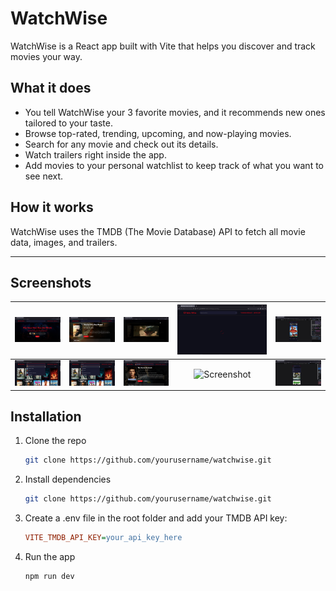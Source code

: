 # WatchWise

WatchWise is a React app built with Vite that helps you discover and track movies your way.

## What it does

- You tell WatchWise your 3 favorite movies, and it recommends new ones tailored to your taste.
- Browse top-rated, trending, upcoming, and now-playing movies.
- Search for any movie and check out its details.
- Watch trailers right inside the app.
- Add movies to your personal watchlist to keep track of what you want to see next.

## How it works

WatchWise uses the TMDB (The Movie Database) API to fetch all movie data, images, and trailers.

---

## Screenshots

| ![Screenshot](<public/screenshots/Screenshot%20(104).png>) | ![Screenshot](<public/screenshots/Screenshot%20(109).png>) | ![Screenshot](<public/screenshots/Screenshot%20(110).png>) | ![Screenshot](<public/screenshots/Screenshot%20(113).png>) | ![Screenshot](<public/screenshots/Screenshot%20(114).png>) |
| :--------------------------------------------------------: | :--------------------------------------------------------: | :--------------------------------------------------------: | :--------------------------------------------------------: | :--------------------------------------------------------: |
| ![Screenshot](<public/screenshots/Screenshot%20(116).png>) | ![Screenshot](<public/screenshots/Screenshot%20(117).png>) | ![Screenshot](<public/screenshots/Screenshot%20(118).png>) | ![Screenshot](<public/screenshots/Screenshot%20(194).png>) | ![Screenshot](<public/screenshots/Screenshot%20(120).png>) |

## Installation

1. Clone the repo

   ```bash
   git clone https://github.com/yourusername/watchwise.git
   ```

2. Install dependencies

   ```bash
   git clone https://github.com/yourusername/watchwise.git
   ```

3. Create a .env file in the root folder and add your TMDB API key:

   ```ini
   VITE_TMDB_API_KEY=your_api_key_here
   ```

4. Run the app

   ```bash
   npm run dev
   ```
